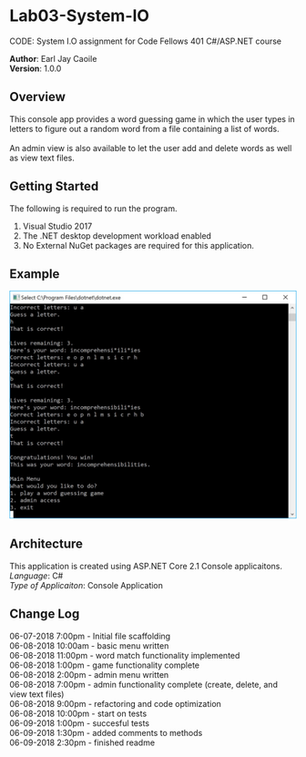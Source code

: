 # Lab03-System-IO
CODE: System I.O assignment for Code Fellows 401 C#/ASP.NET course

**Author**: Earl Jay Caoile <br />
**Version**: 1.0.0

## Overview
This console app provides a word guessing game in which the user types in letters to figure out a random word from a file containing a list of words.
<br/><br/>
An admin view is also available to let the user add and delete words as well as view text files.
## Getting Started
The following is required to run the program.
1. Visual Studio 2017 
2. The .NET desktop development workload enabled
3. No External NuGet packages are required for this application. 

## Example
![Lab 03 Screenshot](Lab03-SS.jpg)
## Architecture
This application is created using ASP.NET Core 2.1 Console applicaitons. <br />
*Language*: C# <br />
*Type of Applicaiton*: Console Application <br />

## Change Log
06-07-2018 7:00pm - Initial file scaffolding <br />
06-08-2018 10:00am - basic menu written <br />
06-08-2018 11:00pm - word match functionality implemented <br />
06-08-2018 1:00pm - game functionality complete <br />
06-08-2018 2:00pm - admin menu written <br />
06-08-2018 7:00pm - admin functionality complete (create, delete, and view text files) <br />
06-08-2018 9:00pm - refactoring and code optimization <br />
06-08-2018 10:00pm - start on tests <br />
06-09-2018 1:00pm - succesful tests <br />
06-09-2018 1:30pm - added comments to methods <br />
06-09-2018 2:30pm - finished readme <br />


